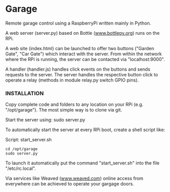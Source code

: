 # Garage
Remote garage control using a RaspberryPi written mainly in Python.

A web server (server.py) based on Bottle (www.bottlepy.org) runs on the RPi.

A web site (index.html) can be launched to offer two buttons ("Garden Gate", "Car Gate") which interact with the server.
From within the network where the RPi is running, the server can be contacted via "localhost:9000".

A handler (handler.js) handles click events on the buttons and sends requests to the server.
The server handles the respective button click to operate a relay (methods in module relay.py switch GPIO pins).


### INSTALLATION

Copy complete code and folders to any location on your RPi (e.g. "/opt/garage").
The most simple way is to clone via git.

Start the server using:
sudo server.py

To automatically start the server at every RPi boot, create a shell script like:

Script: start_server.sh

```
cd /opt/garage
sudo server.py
```

To launch it automatically put the command "start_server.sh" into the file "/etc/rc.local".


Via services like Weaved (www.weaved.com) online access from everywhere can be achieved to operate your gargage doors.

